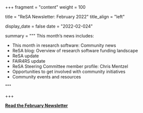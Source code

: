 +++ 
fragment = "content" 
weight = 100

title = "ReSA Newsletter: February 2022" 
title_align = "left"

display_date = false 
date = "2022-02-024"

summary = """ 
This month’s news includes:

* This month in research software: Community news
* ReSA blog: Overview of research software funding landscape
* ReSA update
* FAIR4RS update
* ReSA Steering Committee member profile: Chris Mentzel
* Opportunities to get involved with community initiatives
* Community events and resources

"""

+++

**[Read the February Newsletter](https://preview.mailerlite.com/m9s9d5v4w5/1892533075779262924/q0h9/)**
